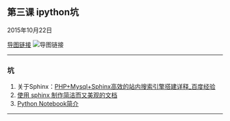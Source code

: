 ## 第三课 ipython坑

2015年10月22日


[导图链接](http://i13.tietuku.com/d1eafc655950279e.png)
![导图链接](http://i13.tietuku.com/d1eafc655950279e.png)

---


### 坑

1.  关于Sphinx：[PHP+Mysql+Sphinx高效的站内搜索引擎搭建详释_百度经验](http://jingyan.baidu.com/article/95c9d20d9a7176ec4e756119.html)
2. [使用 sphinx 制作简洁而又美观的文档](http://www.ibm.com/developerworks/cn/opensource/os-sphinx-documentation/)
3. [Python Notebook简介](http://www.cnblogs.com/cbscan/p/3545084.html)

----------

